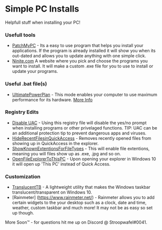 # Simple PC Installs
Helpfull stuff when installing your PC!

### Usefull tools
- [PatchMyPC](https://patchmypc.com/home-updater) - Its a easy to use program that helps you install your applications. If the program is already installed it will show you when its out-dated and allows you to update anything with one simple click.
- [Ninite.com](https://ninite.com/) A website where you pick and choose the programs you want to install. It will make a custom .exe file for you to use to install or update your programs.

### Useful .bat file(s)
- [UltimatePowerPlan](https://mega.nz/file/Lc90CDSS#Ql0yM_Ydij45vGrztxTCQ-eFlwpnnwdwC0rcKVm3o_A) - This mode enables your computer to use maximum performance for its hardware. [More Info](https://www.howtogeek.com/368781/how-to-enable-ultimate-performance-power-plan-in-windows-10/)

### Registry Edits
- [Disable UAC](https://mega.nz/folder/uV00mDzL#JMPRgboghP9MwyR4ddu-YQ) - Using this registry file will disable the yes/no prompt when installing programs or other privelaged functions. TIP: UAC can be an additional protection tip to prevent dangerous apps and viruses.
- [HideRecentFilesinQuickAccess](https://mega.nz/folder/uV00mDzL#JMPRgboghP9MwyR4ddu-YQ) - Removes recently opened files from showing up in QuickAccess in the explorer.
- [ShowKnownExtentionsForFileTypes](https://mega.nz/folder/uV00mDzL#JMPRgboghP9MwyR4ddu-YQ) - This will enable file extentions, meaning you will files show up as .exe, .jpg and so on.
- [OpenFileExplorerToThisPC](https://mega.nz/folder/uV00mDzL#JMPRgboghP9MwyR4ddu-YQ) - Upon opening your explorer in Windows 10 it will open up 'This PC' instead of Quick Access.

### Customization
- [TranslucentTB](https://github.com/TranslucentTB/TranslucentTB/releases/tag/2020.2) - A lightweight utility that makes the Windows taskbar translucent/transparent on Windows 10.
- [Rainmeter] (https://www.rainmeter.net/) - Rainmeter allows you to add certain widgets to the your desktop such as a clock, date and time, weather, custom taskbar and much more! It may not be as easy so set up though.

More Soon™ - for questions hit me up on Discord @ Stroopwafel#0041.
